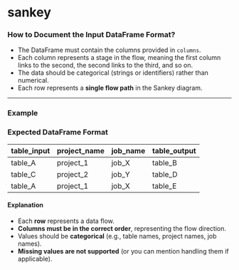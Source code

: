 # sankey

### **How to Document the Input DataFrame Format?**  


- The DataFrame must contain the columns provided in `columns`.  
- Each column represents a stage in the flow, meaning the first column links to the second, the second links to the third, and so on.  
- The data should be categorical (strings or identifiers) rather than numerical.  
- Each row represents a **single flow path** in the Sankey diagram.  

---

### **Example**  

### **Expected DataFrame Format**
| table_input | project_name | job_name | table_output |
|-------------|-------------|----------|--------------|
| table_A     | project_1   | job_X    | table_B      |
| table_C     | project_2   | job_Y    | table_D      |
| table_A     | project_1   | job_X    | table_E      |

#### **Explanation**
- Each **row** represents a data flow.
- **Columns must be in the correct order**, representing the flow direction.
- Values should be **categorical** (e.g., table names, project names, job names).
- **Missing values are not supported** (or you can mention handling them if applicable).
